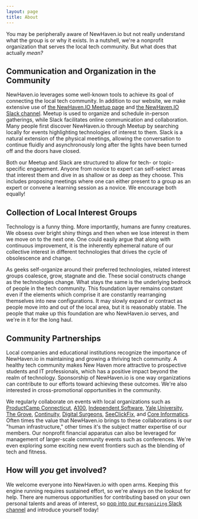 ```yaml
---
layout: page
title: About
---
```


You may be peripherally aware of NewHaven.io but not really understand what the group is or why it exists. In a nutshell, we're a nonprofit organization that serves the local tech community. But what does that actually _mean?_

## Communication and Organization in the Community

NewHaven.io leverages some well-known tools to achieve its goal of connecting the local tech community. In addition to our website, we make extensive use of [the NewHaven.IO Meetup page](http://www.meetup.com/newhavenio/) and [the NewHaven.IO Slack channel](https://newhavenio-slackin.herokuapp.com/). Meetup is used to organize and schedule in-person gatherings, while Slack facilitates online communication and collaboration. Many people first discover NewHaven.io through Meetup by searching locally for events highlighting technologies of interest to them. Slack is a natural extension of the physical meetings, allowing the conversation to continue fluidly and asynchronously long after the lights have been turned off and the doors have closed.

Both our Meetup and Slack are structured to allow for tech- or topic-specific engagement. Anyone from novice to expert can self-select areas that interest them and dive in as shallow or as deep as they choose. This includes proposing meetings where one can either present to a group as an expert or convene a learning session as a novice. We encourage both equally!

## Collection of Local Interest Groups

Technology is a funny thing. More importantly, humans are funny creatures. We obsess over bright shiny things and then when we lose interest in them we move on to the next one. One could easily argue that along with continuous improvement, it is the inherently ephemeral nature of our collective interest in different technologies that drives the cycle of obsolescence and change.

As geeks self-organize around their preferred technologies, related interest groups coalesce, grow, stagnate and die. These social constructs change as the technologies change. What stays the same is the underlying bedrock of people in the tech community. This foundation layer remains constant even if the elements which comprise it are constantly rearranging themselves into new configurations. It may slowly expand or contract as people move into and out of the local area, but it is reasonably stable. The people that make up this foundation are who NewHaven.io serves, and we're in it for the long haul.

## Community Partnerships

Local companies and educational institutions recognize the importance of NewHaven.io in maintaining and growing a thriving tech community. A healthy tech community makes New Haven more attractive to prospective students and IT professionals, which has a positive impact beyond the realm of technology. Sponsorship of NewHaven.io is one way organizations can contribute to our efforts toward achieving these outcomes. We're also interested in cross-promotional opportunities in the community.

We regularly collaborate on events with local organizations such as [ProductCamp Connecticut](http://www.pcampct.org/), [A100](http://indie-soft.com/a100/), [Independent Software](http://indie-soft.com/), [Yale University](http://yale.edu), [The Grove](http://grovenewhaven.com/), [Continuity](http://continuity.net), [Digital Surgeons](https://www.digitalsurgeons.com/), [SeeClickFix](http://seeclickfix.com), and [Core Informatics](http://www.coreinformatics.com/). Often times the value that NewHaven.io brings to these collaborations is our "human infrastructure," other times it's the subject matter expertise of our members. Our nonprofit financial apparatus can also be leveraged for management of larger-scale community events such as conferences. We're even exploring some exciting new event frontiers such as the blending of tech and fitness.

## How will _you_ get involved?

We welcome everyone into NewHaven.io with open arms. Keeping this engine running requires sustained effort, so we're always on the lookout for help. There are numerous opportunities for contributing based on your own personal talents and areas of interest, so [pop into our `#organizing` Slack channel](https://newhavenio-slackin.herokuapp.com/) and introduce yourself today!
